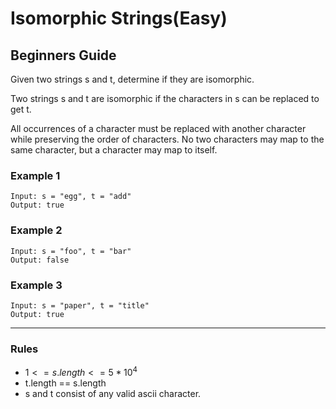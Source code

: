 # Isomorphic Strings(Easy)

## Beginners Guide

Given two strings s and t, determine if they are isomorphic.

Two strings s and t are isomorphic if the characters in s can be replaced to get t.

All occurrences of a character must be replaced with another character while preserving the order of characters. No two characters may map to the same character, but a character may map to itself.

### Example 1

```go=
Input: s = "egg", t = "add"
Output: true
```

### Example 2

```go=
Input: s = "foo", t = "bar"
Output: false
```

### Example 3

```go=
Input: s = "paper", t = "title"
Output: true
```

---

### Rules

* $1 <= s.length <= 5 * 10^4$
* t.length == s.length
* s and t consist of any valid ascii character.
